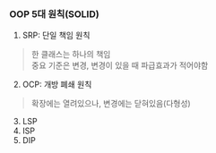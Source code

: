 ### OOP 5대 원칙(SOLID)
1. SRP: 단일 책임 원칙
> 한 클래스는 하나의 책임 <br>
> 중요 기준은 변경, 변경이 있을 때 파급효과가 적어야함
2. OCP: 개방 폐쇄 원칙
> 확장에는 열려있으나, 변경에는 닫혀있음(다형성)
3. LSP
4. ISP
5. DIP